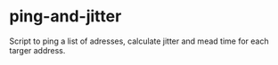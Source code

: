 # ping-and-jitter
Script to ping a list of adresses, calculate jitter and mead time for each targer address.
